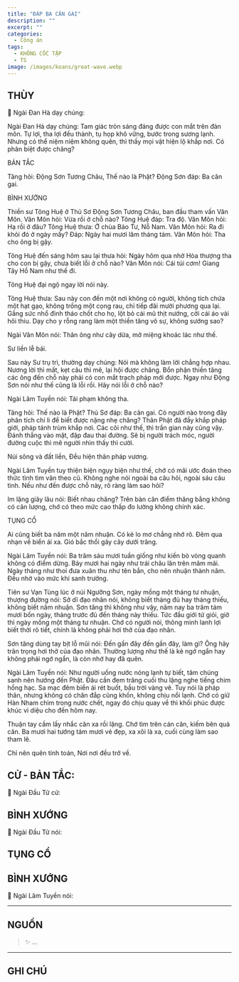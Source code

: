 ```yaml
---
title: "ĐÁP BA CÂN GAI"
description: ""
excerpt: ""
categories:
  - Công án
tags:
  - KHÔNG CỐC TẬP
  - TS 
image: /images/koans/great-wave.webp
---
```


## THÙY

📢 Ngài Đan Hà dạy chúng:

Ngài Đan Hà dạy chúng: Tam giác tròn sáng đáng được con mắt trên đàn môn. Tự lợi, tha lợi đều thành, tụ họp khô vững, bước trong sương lạnh. Nhưng có thể niệm niệm không quên, thì thấy mọi vật hiện lộ khắp nơi. Có phân biệt được chăng?

BẢN TẮC

Tăng hỏi: Động Sơn Tương Châu, Thế nào là Phật?
Động Sơn đáp: Ba cân gai.

BÌNH XƯỚNG

Thiền sư Tông Huệ ở Thủ Sơ Động Sơn Tương Châu, ban đầu tham vấn Vân Môn. Vân Môn hỏi: Vừa rồi ở chỗ nào?
Tông Huệ đáp: Tra độ.
Vân Môn hỏi: Hạ rồi ở đâu?
Tông Huệ thưa: Ở chùa Bảo Tư, Nỗ Nam.
Vân Môn hỏi: Ra đi khỏi đó ở ngày mấy?
Đáp: Ngày hai mươi lăm tháng tám.
Vân Môn hỏi: Tha cho ông bị gậy.

Tông Huệ đến sáng hôm sau lại thưa hỏi: Ngày hôm qua nhờ Hòa thượng tha cho con bị gậy, chưa biết lỗi ở chỗ nào?
Vân Môn nói: Cái túi cơm! Giang Tây Hồ Nam như thế đi.

Tông Huệ đại ngộ ngay lời nói này.

Tông Huệ thưa: Sau này con đến một nơi không có người, không tích chứa một hạt gạo, không trồng một cọng rau, chỉ tiếp đãi mười phương qua lại. Gắng sức nhổ đinh tháo chốt cho họ, lột bỏ cái mũ thịt nướng, cởi cái áo vải hôi thiu. Dạy cho y rỗng rang làm một thiền tăng vô sự, không sướng sao?

Ngài Vân Môn nói: Thân ông như cây dừa, mở miệng khoác lác như thế.

Sư liền lễ bái.

Sau này Sư trụ trì, thường dạy chúng: Nói mà không làm lời chẳng hợp nhau. Nương lời thì mất, kẹt câu thì mê, lại hội được chăng. Bổn phận thiền tăng các ông đến chỗ này phải có con mắt trạch pháp mới được. Ngay như Động Sơn nói như thế cũng là lỗi rồi. Hãy nói lỗi ở chỗ nào?

Ngài Lâm Tuyền nói: Tái phạm không tha.

Tăng hỏi: Thế nào là Phật?
Thủ Sơ đáp: Ba cân gai. Có người nào trong đây phân tích chi li để biết được nặng nhẹ chăng? Thân Phật đã đầy khắp pháp giới, pháp tánh trùm khắp nơi. Các cõi như thế, thì trần gian này cũng vậy. Đánh thẳng vào mặt, đập đau thai đường. Sẽ bị người trách móc, người đường cuộc thì mê người nhìn thấy thì cười.

Núi sông và đất liền,
Đều hiện thân pháp vương.

Ngài Lâm Tuyền tuy thiện biện ngụy biện như thế, chớ có mãi ước đoán theo thức tình tìm văn theo cũ. Không nghe nói ngoài ba câu hỏi, ngoài sáu câu tình. Nếu như đến được chỗ này, rõ ràng làm sao hỏi?

Im lặng giây lâu nói: Biết nhau chăng? Trên bàn cân điểm thăng bằng không có cân lượng, chớ có theo mức cao thấp đo lường không chính xác.

TỤNG CỔ

Ai cũng biết ba năm một năm nhuận.
Có kẻ lo mơ chẳng nhớ rõ.
Đêm qua nhạn về biển ái xa.
Gió bắc thổi gãy cây dưới trăng.

Ngài Lâm Tuyền nói: Ba trăm sáu mươi tuần giống như kiến bò vòng quanh không có điểm dừng. Bảy mươi hai ngày như trái châu lăn trên mâm mãi. Ngày tháng như thoi đưa xuân thu như tên bắn, cho nên nhuận thành năm. Đều nhờ vào mức khí sanh trưởng.

Tiên sư Vạn Tùng lúc ở núi Ngưỡng Sơn, ngày mồng một tháng tư nhuận, thượng đường nói: Sở dĩ đạo nhân nói, không biết tháng đủ hay tháng thiếu, không biết năm nhuận. Sơn tăng thì không như vậy, năm nay ba trăm tám mươi bốn ngày, tháng trước đủ đến tháng này thiếu. Tức đầu giới tử giỏi, giờ thì ngày mồng một tháng tư nhuận. Chớ có người nói, thông minh lanh lợi biết thời rõ tiết, chính là không phải hơi thở của đạo nhân.

Sơn tăng dùng tay bịt lỗ mũi nói: Đến gần đây đến gần đây, làm gì? Ông hãy trân trọng hơi thở của đạo nhân. Thường lượng như thế là kẻ ngớ ngẩn hay không phải ngớ ngẩn, là còn nhớ hay đã quên.

Ngài Lâm Tuyền nói: Như người uống nước nóng lạnh tự biết, tâm chúng sanh nên hướng đến Phật. Đâu cần đem trăng cuối thu lặng nghe tiếng chim hồng hạc. Sa mạc đêm biển ái rét buốt, bầu trời vàng vẽ. Tuy nói là pháp thân, nhưng không có chăn đắp cũng khốn, không chịu nổi lạnh. Chớ có giữ Hàn Nham chìm trong nước chết, ngay đó chịu quay về thì khối phúc được khúc vi diệu cho đến hôm nay.

Thuận tay cầm lấy nhắc cân xa rồi lặng. Chớ tìm trên cán cân, kiếm bên quả cân. Ba mươi hai tướng tám mươi vẻ đẹp, xa xôi là xa, cuối cùng làm sao tham lẽ.

Chỉ nên quên tính toán,
Nơi nơi đều trở về.

## CỬ - BẢN TẮC:

📢 Ngài Đầu Tử cử:

> 

## BÌNH XƯỚNG

📢 Ngài Đầu Tử nói:


## TỤNG CỔ

> 

## BÌNH XƯỚNG

📢 Ngài Lâm Tuyền nói:



<hr class="blog-rule" />

## NGUỒN

> ✨ ...

<hr class="blog-rule" />

## GHI CHÚ

[^1]: ⭐️ <a href="/masters/" target="_blank">🔗 TS </a>


